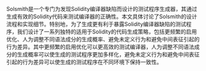   Solsmith是一个专门为发现Solidity编译器缺陷而设计的测试程序生成器，其通过生成有效的Solidity代码来测试编译器的正确性。本文具体讨论了Solsmith的设计流程和实现细节。特别地，为了生成更有利于暴露Solidity编译器缺陷的测试程序，我们设计了一系列独特的适用于Solidity的代码生成策略，包括更频繁的启用优化、人为调整不同语法成分的生成概率、避免未定义行为和避免中间表征引起的行为差异。其中更频繁的启用优化可以更高效的测试编译器，人为调整不同语法成分的生成概率可以使生成的测试程序更加多样化，避免未定义行为和避免中间表征引起的行为差异可以使生成的测试程序在不同环境下保持一致性。
